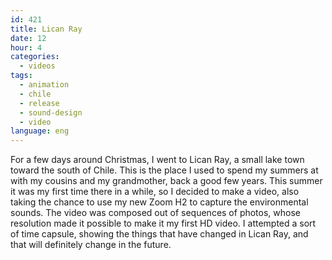```yaml
---
id: 421
title: Lican Ray
date: 12
hour: 4
categories:
  - videos
tags:
  - animation
  - chile
  - release
  - sound-design
  - video
language: eng
---
```


<video-embed service="vimeo" id="8564030" width="500" height="281" />

For a few days around Christmas, I went to Lican Ray, a small lake town toward the south of Chile. This is the place I used to spend my summers at with my cousins and my grandmother, back a good few years. This summer it was my first time there in a while, so I decided to make a video, also taking the chance to use my new Zoom H2 to capture the environmental sounds. The video was composed out of sequences of photos, whose resolution made it possible to make it my first HD video. I attempted a sort of time capsule, showing the things that have changed in Lican Ray, and that will definitely change in the future.
